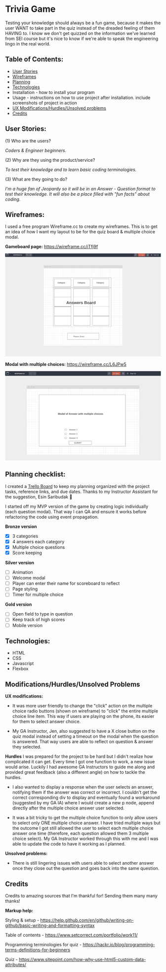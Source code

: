 # Trivia Game

Testing your knowledge should always be a fun game, because it makes the user WANT to take part in the quiz instead of the dreaded feeling of them HAVING to. I know we don't get quizzed on the information we've learned from SEI course but it's nice to know if we're able to speak the engineering lingo in the real world. 

## Table of Contents:
- [User Stories](https://github.com/daisyy125/ga-project-1#user-stories)
- [Wireframes](https://github.com/daisyy125/ga-project-1#wireframes)
- [Planning](https://github.com/daisyy125/ga-project-1#planning-checklist)
- [Technologies](https://github.com/daisyy125/ga-project-1#technologies)
- Installation - how to install your program
- Usage - instructions on how to use project after installation. include screenshots of project in action
- [UX Modifications/Hurdles/Unsolved problems](https://github.com/daisyy125/ga-project-1#modificationshurdlesunsolved-problems)
- [Credits](https://github.com/daisyy125/ga-project-1#credits)


## User Stories:

(1) Who are the users?

*Coders & Engineer beginners.*

(2) Why are they using the product/service?

*To test their knowledge and to learn basic coding terminologies.*

(3) What are they going to do?

*I'm a huge fan of Jeopardy so it will be in an Answer - Question format to test their knowledge. It will also be a place filled with "fun facts" about coding.*

## Wireframes:
I used a free program Wireframe.cc to create my wireframes. This is to get an idea of how I want my layout to be for the quiz board & multiple choice modal.

**Gameboard page:** https://wireframe.cc/iTfj9f

![](https://github.com/daisyy125/ga-project-1/blob/master/images/wireframes/gameboard-mock.png)

**Modal with multiple choices:** https://wireframe.cc/L6JPw5

![](https://github.com/daisyy125/ga-project-1/blob/master/images/wireframes/multiplechoice-mock.png)


## Planning checklist:

I created a [Trello Board](https://trello.com/b/zqiH9Ljg/ga-project-1-trivia-game) to keep my planning organized with the project tasks, reference links, and due dates. Thanks to my Instructor Assistant for the suggestion, Esin Saribudak :purple_heart:

I started off my MVP version of the game by creating logic individually (each question modal). That way I can QA and ensure it works before refactoring the code using event propagation.

**Bronze version**
- [x] 3 categories
- [x] 4 answers each category
- [x] Multiple choice questions
- [x] Score keeping

**Silver version**
- [ ] Animation
- [ ] Welcome modal
- [ ] Player can enter their name for scoreboard to reflect
- [ ] Page styling
- [ ] Timer for multiple choice

**Gold version**
- [ ] Open field to type in question
- [ ] Keep track of high scores
- [ ] Mobile version

## Technologies:
- HTML
- CSS
- Javascript
- Flexbox

## Modifications/Hurdles/Unsolved Problems

**UX modifications:**
- It was more user friendly to change the "click" action on the multiple choice radio buttons (shown on wireframe) to "click" the entire multiple choice line item. This way if users are playing on the phone, its easier for them to select answer choice. 

- My GA Instructor, Jen, also suggested to have a X close button on the quiz modal instead of setting a timeout on the modal when the question is answered. That way users are able to reflect on question & answer they selected.

**Hurdles**
I was prepared for the project to be hard but I didn't realize how complicated it can get. Every time I got one function to work, a new issue would arise. Luckily I had awesome GA Instructors to guide me along and provided great feedback (also a different angle) on how to tackle the hurdles.

- I also wanted to display a response when the user selects an answer, notifying them if the answer was correct or incorrect. I couldn't get the correct corresponding div to display and eventually found a workaround (suggested by my GA IA) where I would create a new p node, append directly after the multiple choice answer user selected.

- It was a bit tricky to get the multiple choice function to only allow users to select only ONE multiple choice answer. I have tried multiple ways but the outcome I got still allowed the user to select each multiple choice answer one time (therefore, each question allowed them 3 multiple choice select). My GA Instructor worked through this with me and I was able to update the code to have it working as I planned.

**Unsolved problems:**
- There is still lingering issues with users able to select another answer once they close out the question and goes back into the same question.

## Credits

Credits to amazing sources that I'm thankful for! Sending them many many thanks!

**Markup help:**

Styling & setup - https://help.github.com/en/github/writing-on-github/basic-writing-and-formatting-syntax

Table of contents - https://www.setcorrect.com/portfolio/work11/

Programming terminologies for quiz - https://hackr.io/blog/programming-terms-definitions-for-beginners

Quiz - https://www.sitepoint.com/how-why-use-html5-custom-data-attributes/